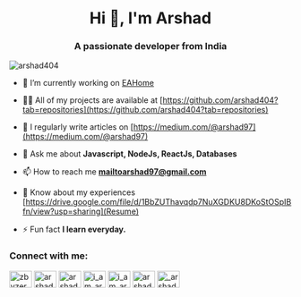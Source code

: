 <h1 align="center">Hi 👋, I'm Arshad</h1>
<h3 align="center">A passionate developer from India</h3>

<p align="left"> <img src="https://komarev.com/ghpvc/?username=arshad404&label=Profile%20views&color=0e75b6&style=flat" alt="arshad404" /> </p>

- 🔭 I’m currently working on [EAHome](https://github.com/arshad404/EAHome)

- 👨‍💻 All of my projects are available at [https://github.com/arshad404?tab=repositories](https://github.com/arshad404?tab=repositories)

- 📝 I regularly write articles on [https://medium.com/@arshad97](https://medium.com/@arshad97)

- 💬 Ask me about **Javascript, NodeJs, ReactJs, Databases**

- 📫 How to reach me **mailtoarshad97@gmail.com**

- 📄 Know about my experiences [https://drive.google.com/file/d/1BbZUThavqdp7NuXGDKU8DKoStOSpIBfn/view?usp=sharing](Resume)

- ⚡ Fun fact **I learn everyday.**

<h3 align="left">Connect with me:</h3>
<p align="left">
<a href="https://twitter.com/zbyzero" target="blank"><img align="center" src="https://raw.githubusercontent.com/rahuldkjain/github-profile-readme-generator/master/src/images/icons/Social/twitter.svg" alt="zbyzero" height="30" width="40" /></a>
<a href="https://linkedin.com/in/arshad404" target="blank"><img align="center" src="https://raw.githubusercontent.com/rahuldkjain/github-profile-readme-generator/master/src/images/icons/Social/linked-in-alt.svg" alt="arshad404" height="30" width="40" /></a>
<a href="https://medium.com/arshad97" target="blank"><img align="center" src="https://raw.githubusercontent.com/rahuldkjain/github-profile-readme-generator/master/src/images/icons/Social/medium.svg" alt="arshad97" height="30" width="40" /></a>
<a href="https://www.codechef.com/users/i_am_arshad" target="blank"><img align="center" src="https://cdn.jsdelivr.net/npm/simple-icons@3.1.0/icons/codechef.svg" alt="i_am_arshad" height="30" width="40" /></a>
<a href="https://codeforces.com/profile/i_am_arshad" target="blank"><img align="center" src="https://cdn.jsdelivr.net/npm/simple-icons@3.0.1/icons/codeforces.svg" alt="i_am_arshad" height="30" width="40" /></a>
<a href="https://www.leetcode.com/arshad404" target="blank"><img align="center" src="https://raw.githubusercontent.com/rahuldkjain/github-profile-readme-generator/master/src/images/icons/Social/leet-code.svg" alt="arshad404" height="30" width="40" /></a>
<a href="https://www.hackerearth.com/_arshad" target="blank"><img align="center" src="https://raw.githubusercontent.com/rahuldkjain/github-profile-readme-generator/master/src/images/icons/Social/hackerearth.svg" alt="_arshad" height="30" width="40" /></a>
</p>
